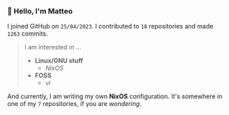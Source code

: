 ### 👋 Hello, I'm Matteo

I joined GitHub on `25/04/2023`.
I contributed to `18` repositories and made `1263` commits.

> I am interested in ...
> 
> - **Linux/GNU stuff**
>     - *NixOS*
> - **FOSS**
>   - *vi*

And currently, I am writing my own **NixOS** configuration. It's somewhere in one of my `7` repositories, if you are *wondering*.
